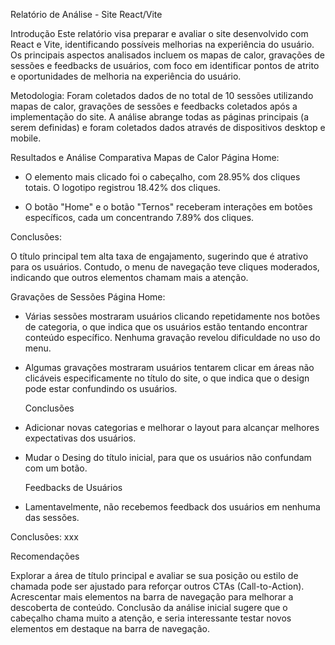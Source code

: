 Relatório de Análise - Site React/Vite

Introdução 
Este relatório visa preparar e avaliar o site desenvolvido com React e Vite, identificando possíveis melhorias na experiência do usuário. Os principais aspectos analisados incluem os mapas de calor, gravações de sessões e feedbacks de usuários, com foco em identificar pontos de atrito e oportunidades de melhoria na experiência do usuário.

Metodologia: Foram coletados dados de no total de 10 sessões utilizando mapas de calor, gravações de sessões e feedbacks coletados após a implementação do site. A análise abrange todas as páginas principais (a serem definidas) e foram coletados dados através de dispositivos desktop e mobile.

Resultados e Análise Comparativa 
  Mapas de Calor
Página Home:
- O elemento mais clicado foi o cabeçalho, com 28.95% dos cliques totais. O logotipo registrou 18.42% dos cliques.

- O botão "Home" e o botão "Ternos" receberam interações em botões específicos, cada um concentrando 7.89% dos cliques.

Conclusões:

O título principal tem alta taxa de engajamento, sugerindo que é atrativo para os usuários. Contudo, o menu de navegação teve cliques moderados, indicando que outros elementos chamam mais a atenção.

  Gravações de Sessões
 Página Home:
- Várias sessões mostraram usuários clicando repetidamente nos botões de categoria, o que indica que os usuários estão tentando encontrar conteúdo específico. Nenhuma gravação revelou dificuldade no uso do menu.

- Algumas gravações mostraram usuários tentarem clicar em áreas não clicáveis especificamente no título do site, o que indica que o design pode estar confundindo os usuários.

  Conclusões
- Adicionar novas categorias e melhorar o layout para alcançar melhores expectativas dos usuários.

- Mudar o Desing do título inicial, para que os usuários não confundam com um botão.


  Feedbacks de Usuários
- Lamentavelmente, não recebemos feedback dos usuários em nenhuma das sessões.

Conclusões:
xxx


Recomendações

Explorar a área de título principal e avaliar se sua posição ou estilo de chamada pode ser ajustado para reforçar outros CTAs (Call-to-Action).
Acrescentar mais elementos na barra de navegação para melhorar a descoberta de conteúdo.
Conclusão da análise inicial sugere que o cabeçalho chama muito a atenção, e seria interessante testar novos elementos em destaque na barra de navegação.

